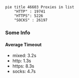 
```mermaid
pie title 46603 Proxies in list
    "HTTP" : 19741
    "HTTPS": 5226
    "SOCKS" : 26197
```

### Some Info
#### Average Timeout

- mixed: 3.2s
- http: 1.3s
- https: 8.3s
- socks: 4.7s